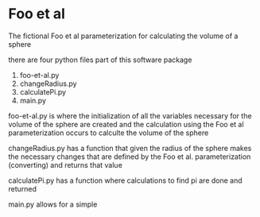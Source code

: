 #  Foo et al
 The fictional Foo et al parameterization for calculating the volume of a sphere 

there are four python files part of this software package
1. foo-et-al.py
2. changeRadius.py
3. calculatePi.py
4. main.py

foo-et-al.py is where the initialization of all the variables necessary for the volume of the sphere are created and the calculation using the Foo et al parameterization occurs to calculte the volume of the sphere

changeRadius.py has a function that given the radius of the sphere makes the necessary changes that are defined by the Foo et al. parameterization (converting) and returns that value

calculatePi.py has a function where calculations to find pi are done and returned

main.py allows for a simple 